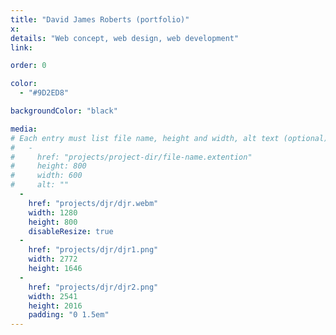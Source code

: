 ```yaml
---
title: "David James Roberts (portfolio)"
x:
details: "Web concept, web design, web development"
link:

order: 0

color: 
  - "#9D2ED8"

backgroundColor: "black"

media: 
# Each entry must list file name, height and width, alt text (optional)
#   -
#     href: "projects/project-dir/file-name.extention"
#     height: 800
#     width: 600
#     alt: ""
  -
    href: "projects/djr/djr.webm"
    width: 1280
    height: 800
    disableResize: true
  -
    href: "projects/djr/djr1.png"
    width: 2772
    height: 1646
  -
    href: "projects/djr/djr2.png"
    width: 2541
    height: 2016
    padding: "0 1.5em"
---
```

